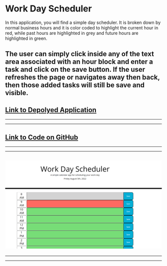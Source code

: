 # Work Day Scheduler

In this application, you will find a simple day scheduler. It is broken down by normal business hours and it is color coded to highlight the current hour in red, while past hours are highlighted in grey and future hours are highlighted in green.

The user can simply click inside any of the text area associated with an hour block and enter a task and click on the save button. If the user refreshes the page or navigates away then back, then those added tasks will still be save and visible.
----
## [Link to Depolyed Application](https://momaki9.github.io/Work_Day_Scheduler/)
----
----
## [Link to Code on GitHub](https://github.com/momaki9/Work_Day_Scheduler)
----
----
## ![Screenshot](assets/images/Scheduler_Screenshot.png)
----
----
